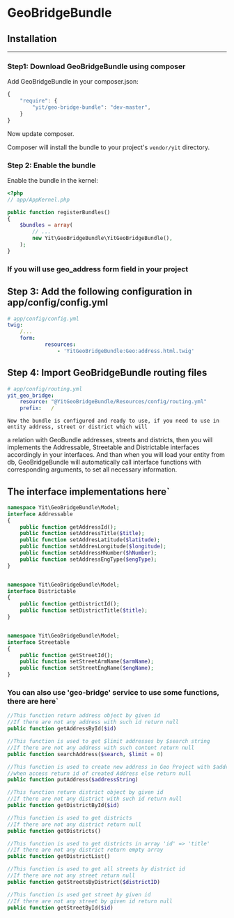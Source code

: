 GeoBridgeBundle
======================

## Installation
-----------------------

### Step1: Download GeoBridgeBundle using composer

Add GeoBridgeBundle in your composer.json:

```js
{
    "require": {
        "yit/geo-bridge-bundle": "dev-master",
    }
}
```

Now update composer.

Composer will install the bundle to your project's `vendor/yit` directory.

### Step 2: Enable the bundle

Enable the bundle in the kernel:

``` php
<?php
// app/AppKernel.php

public function registerBundles()
{
    $bundles = array(
        // ...
        new Yit\GeoBridgeBundle\YitGeoBridgeBundle(),
    );
}
```

### If you will use geo_address form field in your project

## Step 3: Add the following configuration in app/config/config.yml

``` yaml
# app/config/config.yml
twig:
    /...
    form:
            resources:
                - 'YitGeoBridgeBundle:Geo:address.html.twig'
```

## Step 4: Import GeoBridgeBundle routing files

``` yaml
# app/config/routing.yml
yit_geo_bridge:
    resource: "@YitGeoBridgeBundle/Resources/config/routing.yml"
    prefix:   /
```

    Now the bundle is configured and ready to use, if you need to use in entity address, street or district which will
a relation with GeoBundle addresses, streets and districts, then you will implements the Addressable, Streetable and
Districtable interfaces accordingly in your interfaces. And than when you will load your entity from db, GeoBridgeBundle
will automatically call interface functions with corresponding arguments, to set all necessary information.

## The interface implementations here`

``` php
namespace Yit\GeoBridgeBundle\Model;
interface Addressable
{
    public function getAddressId();
    public function setAddressTitle($title);
    public function setAddresLatitude($latitude);
    public function setAddresLongitude($longitude);
    public function setAddressHNumber($hNumber);
    public function setAddressEngType($engType);
}


namespace Yit\GeoBridgeBundle\Model;
interface Districtable
{
    public function getDistrictId();
    public function setDistrictTitle($title);
}


namespace Yit\GeoBridgeBundle\Model;
interface Streetable
{
    public function getStreetId();
    public function setStreetArmName($armName);
    public function setStreetEngName($engName);
}
```

### You can also use 'geo-bridge' service to use some functions, there are here`

``` php
//This function return address object by given id
//If there are not any address with such id return null
public function getAddressById($id)

//This function is used to get $limit addresses by $search string
//If there are not any address with such content return null
public function searchAddress($search, $limit = 0)

//This function is used to create new address in Geo Project with $addressString title
//when access return id of created Address else return null
public function putAddress($addressString)

//This function return district object by given id
//If there are not any district with such id return null
public function getDistrictById($id)

//This function is used to get districts
//If there are not any district return null
public function getDistricts()

//This function is used to get districts in array 'id' => 'title'
//If there are not any district return empty array
public function getDistrictList()

//This function is used to get all streets by district id
//If there are not any street return null
public function getStreetsByDistrict($districtID)

//This function is used get street by given id
//If there are not any street by given id return null
public function getStreetById($id)
```



